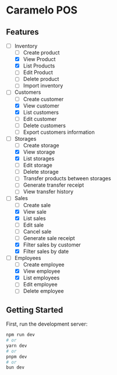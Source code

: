 # Caramelo POS

## Features

- [ ] Inventory
  - [ ] Create product
  - [x] View Product
  - [x] List Products
  - [ ] Edit Product
  - [ ] Delete product
  - [ ] Import inventory
- [ ] Customers
  - [ ] Create customer
  - [x] View customer
  - [x] List customers
  - [ ] Edit customer
  - [ ] Delete customers
  - [ ] Export customers information
- [ ] Storages
  - [ ] Create storage
  - [x] View storage
  - [x] List storages
  - [ ] Edit storage
  - [ ] Delete storage
  - [ ] Transfer products between storages
  - [ ] Generate transfer receipt
  - [ ] View transfer history
- [ ] Sales
  - [ ] Create sale
  - [x] View sale
  - [x] List sales
  - [ ] Edit sale
  - [ ] Cancel sale
  - [ ] Generate sale receipt
  - [x] Filter sales by customer
  - [x] Filter sales by date
- [ ] Employees
  - [ ] Create employee
  - [x] View employee
  - [x] List employees
  - [ ] Edit employee
  - [ ] Delete employee

## Getting Started

First, run the development server:

```bash
npm run dev
# or
yarn dev
# or
pnpm dev
# or
bun dev
```
